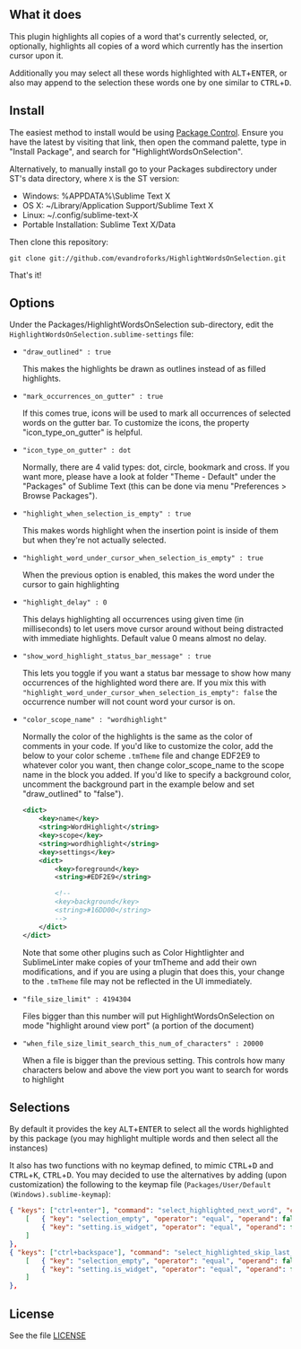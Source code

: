 What it does
------------

This plugin highlights all copies of a word that's currently selected, or,
optionally, highlights all copies of a word which currently has the insertion cursor upon it.

Additionally you may select all these words highlighted with <kbd>ALT</kbd>+<kbd>ENTER</kbd>, or also may append to the selection these words one by one similar to <kbd>CTRL</kbd>+<kbd>D</kbd>.

Install
-------

The easiest method to install would be using [Package Control](https://sublime.wbond.net/installation).
Ensure you have the latest by visiting that link, then open the command palette, type in
"Install Package", and search for "HighlightWordsOnSelection".

Alternatively, to manually install go to your Packages subdirectory under ST's data directory, where `X` is the ST version:

* Windows: %APPDATA%\Sublime Text X
* OS X: ~/Library/Application Support/Sublime Text X
* Linux: ~/.config/sublime-text-X
* Portable Installation: Sublime Text X/Data

Then clone this repository:

    git clone git://github.com/evandroforks/HighlightWordsOnSelection.git

That's it!

Options
-------

Under the Packages/HighlightWordsOnSelection sub-directory, edit the `HighlightWordsOnSelection.sublime-settings` file:

*   `"draw_outlined" : true`

    This makes the highlights be drawn as outlines instead of as filled
    highlights.
*   `"mark_occurrences_on_gutter" : true`

    If this comes true, icons will be used to mark all occurrences of selected words on the gutter bar.
    To customize the icons, the property "icon_type_on_gutter" is helpful.

*   `"icon_type_on_gutter" : dot`

    Normally, there are 4 valid types: dot, circle, bookmark and cross. If you want more, please
    have a look at folder "Theme - Default" under the "Packages" of Sublime Text (this can be done
    via menu "Preferences > Browse Packages").

*   `"highlight_when_selection_is_empty" : true`

    This makes words highlight when the insertion point is inside of them but when
    they're not actually selected.

*   `"highlight_word_under_cursor_when_selection_is_empty" : true`

    When the previous option is enabled, this makes the word under the cursor to gain highlighting

*   `"highlight_delay" : 0`

    This delays highlighting all occurrences using given time (in milliseconds) to let users move cursor
    around without being distracted with immediate highlights. Default value 0 means almost no delay.

*   `"show_word_highlight_status_bar_message" : true`

    This lets you toggle if you want a status bar message to show how many occurrences of the highlighted word there are.
    If you mix this with `"highlight_word_under_cursor_when_selection_is_empty": false` the occurrence number will not count word your cursor is on.

*   `"color_scope_name" : "wordhighlight"`

    Normally the color of the highlights is the same as the color of comments in
    your code. If you'd like to customize the color, add the below to your color
    scheme `.tmTheme` file and change EDF2E9 to whatever color you want, then change
    color_scope_name to the scope name in the block you added. If you'd like to
    specify a background color, uncomment the background part in the example below
    and set "draw_outlined" to "false").
    ```xml
    <dict>
        <key>name</key>
        <string>WordHighlight</string>
        <key>scope</key>
        <string>wordhighlight</string>
        <key>settings</key>
        <dict>
            <key>foreground</key>
            <string>#EDF2E9</string>

            <!--
            <key>background</key>
            <string>#16DD00</string>
            -->
        </dict>
    </dict>
    ```
    Note that some other plugins such as Color Hightlighter and SublimeLinter make copies
    of your tmTheme and add their own modifications, and if you are using a plugin that
    does this, your change to the `.tmTheme` file may not be reflected in the UI immediately.

* `"file_size_limit" : 4194304`

    Files bigger than this number will put HighlightWordsOnSelection on mode "highlight around view port" (a portion of the document)

* `"when_file_size_limit_search_this_num_of_characters" : 20000`

    When a file is bigger than the previous setting. This controls how many characters below and above the  view port you want to search for words to highlight

Selections
-------

By default it provides the key <kbd>ALT</kbd>+<kbd>ENTER</kbd> to select all the words highlighted by this package (you may highlight multiple words and then select all the instances)

It also has two functions with no keymap defined, to mimic <kbd>CTRL</kbd>+<kbd>D</kbd> and <kbd>CTRL</kbd>+<kbd>K</kbd>, <kbd>CTRL</kbd>+<kbd>D</kbd>. You may decided to use the alternatives by adding (upon customization) the following to the keymap file (`Packages/User/Default (Windows).sublime-keymap`):

```json
{ "keys": ["ctrl+enter"], "command": "select_highlighted_next_word", "context":
    [   { "key": "selection_empty", "operator": "equal", "operand": false },
        { "key": "setting.is_widget", "operator": "equal", "operand": false }
    ]
},
{ "keys": ["ctrl+backspace"], "command": "select_highlighted_skip_last_word", "context":
    [   { "key": "selection_empty", "operator": "equal", "operand": false },
        { "key": "setting.is_widget", "operator": "equal", "operand": false }
    ]
},
```


License
--------

See the file [LICENSE](LICENSE)

